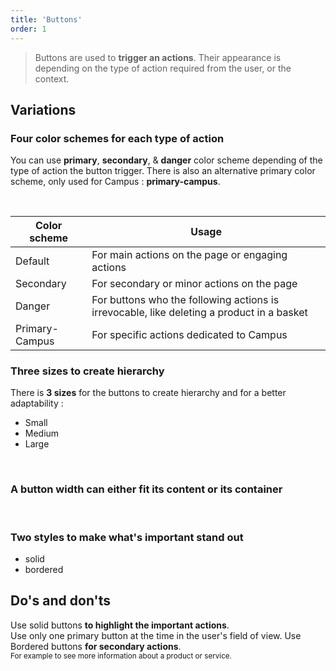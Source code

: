 ```yaml
---
title: 'Buttons'
order: 1
---
```


> Buttons are used to **trigger an actions**. Their appearance is depending on the type of action required from the user, or the context.

## Variations

### Four color schemes for each type of action

You can use **primary**, **secondary**, & **danger** color scheme depending of the type of action the button trigger.
There is also an alternative primary color scheme, only used for Campus : **primary-campus**.

<preview path="src/pages/Components/Buttons/previews/button-styles" nude=true ></preview>

<br>

| Color scheme   | Usage                                                                                     |
| -------------- | ----------------------------------------------------------------------------------------- |
| Default        | For main actions on the page or engaging actions                                          |  |
| Secondary      | For secondary or minor actions on the page                                                |
| Danger         | For buttons who the following actions is irrevocable, like deleting a product in a basket |
| Primary-Campus | For specific actions dedicated to Campus                                                  |

### Three sizes to create hierarchy

There is **3 sizes** for the buttons to create hierarchy and for a better adaptability :

- Small
- Medium
- Large

<preview path="src/pages/Components/Buttons/previews/button-sizes" nude=true ></preview>

<br>

### A button width can either fit its content or its container

<preview path="src/pages/Components/Buttons/previews/button-widths" nude=true ></preview>

<br>

### Two styles to make what's important stand out

- solid
- bordered

<preview path="src/pages/Components/Buttons/previews/intro" nude=true ></preview>

## Do's and don'ts

<hintitem>
  Use solid buttons <b>to highlight the important actions</b>.<br>
</hintitem>
<hintitem>
  Use only one primary button at the time in the user's field of view.
</hintitem>
<hintitem>
  Use Bordered buttons <b>for secondary actions</b>.<br>
  <small>For example to see more information about a product or service.</small>
</hintitem>

<hint type="dont" title="Never use in proximity two solid buttons with the same color scheme">
    <preview path="src/pages/Components/Buttons/previews/button-proximity-dont" nude=true ></preview>
</hint>
